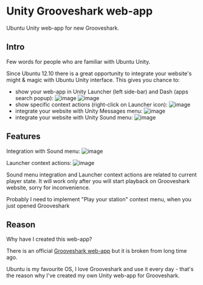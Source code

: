 Unity Grooveshark web-app
=========================

Ubuntu Unity web-app for new Grooveshark.

Intro
-----
Few words for people who are familiar with Ubuntu Unity.

Since Ubuntu 12.10 there is a great opportunity to integrate your website's might & magic with Ubuntu Unity interface.
This gives you chance to:
- show your web-app in Unity Launcher (left side-bar) and Dash (apps search popup):
  ![image](http://developer.ubuntu.com/wp-content/uploads/2012/08/webapps-launcher.jpeg)
  ![image](http://developer.ubuntu.com/wp-content/uploads/2012/08/launcher-search.jpeg)
- show specific context actions (right-click on Launcher icon):
  ![image](http://developer.ubuntu.com/wp-content/uploads/2012/08/webapps-launcher.jpeg)
- integrate your website with Unity Messages menu:
  ![image](http://developer.ubuntu.com/wp-content/uploads/2012/08/webapps-messaging.jpeg)
- integrate your website with Unity Sound menu:
  ![image](http://developer.ubuntu.com/wp-content/uploads/2012/08/webapps_media.jpeg)

Features
--------
Integration with Sound menu:
![image](http://i.imgur.com/7yVW9b6.png)

Launcher context actions:
![image](http://i.imgur.com/uNVvMdP.png)

Sound menu integration and Launcher context actions are related to current player state.
It will work only after you will start playback on Grooveshark website, sorry for inconvenience.

Probably I need to implement "Play your station" context menu, when you just opened Grooveshark

Reason
------
Why have I created this web-app?

There is an official [Grooveshark web-app](https://launchpad.net/ubuntu/+source/unity-webapps-grooveshark) but it is broken from long time ago.

Ubuntu is my favourite OS, I love Grooveshark and use it every day - that's the reason why I've created my own Unity web-app for Grooveshark.